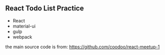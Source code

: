 React Todo List Practice
---

* React
* material-ui
* gulp
* webpack

the main source code is from:
https://github.com/coodoo/react-meetup-1

